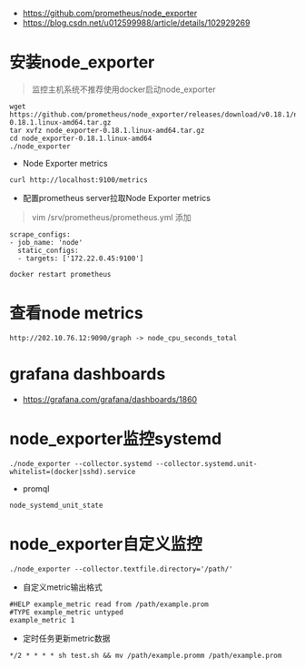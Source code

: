 * https://github.com/prometheus/node_exporter
* https://blog.csdn.net/u012599988/article/details/102929269

# 安装node_exporter
>监控主机系统不推荐使用docker启动node_exporter
```
wget https://github.com/prometheus/node_exporter/releases/download/v0.18.1/node_exporter-0.18.1.linux-amd64.tar.gz
tar xvfz node_exporter-0.18.1.linux-amd64.tar.gz
cd node_exporter-0.18.1.linux-amd64
./node_exporter
```

* Node Exporter metrics
```
curl http://localhost:9100/metrics
```

* 配置prometheus server拉取Node Exporter metrics
>vim /srv/prometheus/prometheus.yml 添加     
```
scrape_configs:
- job_name: 'node'
  static_configs:
  - targets: ['172.22.0.45:9100']
```
```
docker restart prometheus
```

# 查看node metrics
```
http://202.10.76.12:9090/graph -> node_cpu_seconds_total
```

# grafana dashboards
* https://grafana.com/grafana/dashboards/1860


# node_exporter监控systemd
```
./node_exporter --collector.systemd --collector.systemd.unit-whitelist=(docker|sshd).service
```
* promql
```
node_systemd_unit_state
```

# node_exporter自定义监控
```
./node_exporter --collector.textfile.directory='/path/'
```
* 自定义metric输出格式
```
#HELP example_metric read from /path/example.prom  
#TYPE example_metric untyped  
example_metric 1
```
* 定时任务更新metric数据
```
*/2 * * * * sh test.sh && mv /path/example.promm /path/example.prom
```